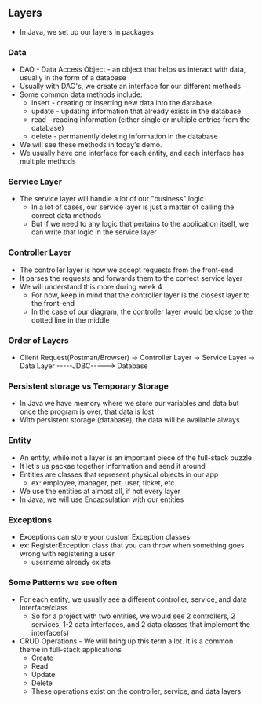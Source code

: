 ## Layers
- In Java, we set up our layers in packages
### Data
- DAO - Data Access Object - an object that helps us interact with data, usually in the form of a database
- Usually with DAO's, we create an interface for our different methods
- Some common data methods include:
    - insert - creating or inserting new data into the database
    - update - updating information that already exists in the database
    - read -  reading information (either single or multiple entries from the database)
    - delete - permanently deleting information in the database
- We will see these methods in today's demo.
- We usually have one interface for each entity, and each interface has multiple methods
### Service Layer
- The service layer will handle a lot of our "business" logic
    - In a lot of cases, our service layer is just a matter of calling the correct data methods
    - But if we need to any logic that pertains to the application itself, we can write that logic in the service layer
### Controller Layer
- The controller layer is how we accept requests from the front-end
- It parses the requests and forwards them to the correct service layer
- We will understand this more during week 4
    - For now, keep in mind that the controller layer is the closest layer to the front-end
    - In the case of our diagram, the controller layer would be close to the dotted line in the middle

### Order of Layers
- Client Request(Postman/Browser) -> Controller Layer -> Service Layer -> Data Layer -----JDBC-----> Database

### Persistent storage vs Temporary Storage
- In Java we have memory where we store our variables and data but once the program is over, that data is lost
- With persistent storage (database), the data will be available always


### Entity
- An entity, while not a layer is an important piece of the full-stack puzzle
- It let's us packae together information and send it around
- Entities are classes that represent physical objects in our app
    - ex: employee, manager, pet, user, ticket, etc.
- We use the entities at almost all, if not every layer
- In Java, we will use Encapsulation with our entities

### Exceptions
- Exceptions can store your custom Exception classes
- ex: RegisterException class that you can throw when something goes wrong with registering a user
    - username already exists

### Some Patterns we see often
- For each entity, we usually see a different controller, service, and data interface/class
    - So for a project with two entities, we would see 2 controllers, 2 services, 1-2 data interfaces, and 2 data classes that implement the interface(s)
- CRUD Operations - We will bring up this term a lot. It is a common theme in full-stack applications
    - Create
    - Read
    - Update
    - Delete
    - These operations exist on the controller, service, and data layers